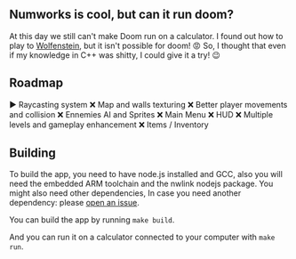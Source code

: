 ## Numworks is cool, but can it run doom?

At this day we still can't make Doom run on a calculator. I found out how to play to [Wolfenstein](https://github.com/zenith391/numworks-wolfenstein), but it isn't possible for doom! 😡 So, I thought that even if my knowledge in C++ was shitty, I could give it a try! 😉

## Roadmap

▶️ Raycasting system
❌ Map and walls texturing
❌ Better player movements and collision
❌ Ennemies AI and Sprites
❌ Main Menu
❌ HUD
❌ Multiple levels and gameplay enhancement
❌ Items / Inventory

## Building

To build the app, you need to have node.js installed and GCC, also you will need the embedded ARM toolchain and the nwlink nodejs package. You might also need other dependencies, In case you need another dependency: please [open an issue](https://github.com/riley0122/numworks_template_cpp/issues/new).

You can build the app by running
`
make build
`.

And you can run it on a calculator connected to your computer with
`
make run
`.


